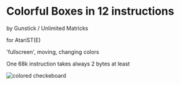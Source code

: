 # Colorful Boxes in 12 instructions
by Gunstick / Unlimited Matricks

for AtariST(E) 

'fullscreen', moving, changing colors

One 68k instruction takes always 2 bytes at least

![colored checkeboard](/assets/screenshot-colbox12.png)
